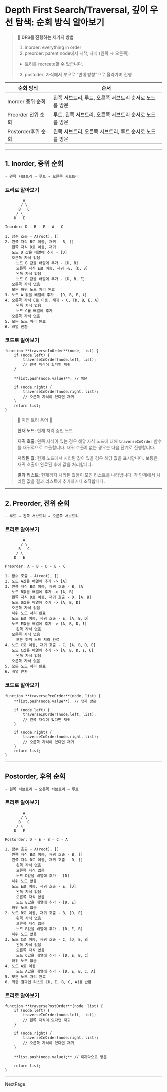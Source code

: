 # Depth First Search/Traversal, 깊이 우선 탐색: 순회 방식 알아보기

> 📎 **DFS를 진행하는 세가지 방법**
>
> 1.  inorder: everything in order
> 2.  preorder: parent node에서 시작, 자식 (왼쪽 ⇒ 오른쪽)
>
> - 트리를 recreate할 수 있습니다.
>
> 3.  postoder: 자식에서 부모로 “반대 방향”으로 올라가며 진행

| 순회 방식          | 순서                                                    |
| ------------------ | ------------------------------------------------------- |
| Inorder 중위 순회  | 왼쪽 서브트리, 루트, 오른쪽 서브트리 순서로 노드를 방문 |
| Preorder 전위 순회 | 루트, 왼쪽 서브트리, 오른쪽 서브트리 순서로 노드를 방문 |
| Postorder후위 순회 | 왼쪽 서브트리, 오른쪽 서브트리, 루트 순서로 노드를 방문 |

---

## 1. Inorder, 중위 순회

```
- 왼쪽 서브트리 ⇒ 루트 ⇒ 오른쪽 서브트리
```

### 트리로 알아보기

```
        A
       / \
      B   C
     / \
    D   E

Inorder: D - B - E - A - C

1. 함수 호출 - A(root), []
2. 왼쪽 자식 B로 이동, 재귀 - B, []
   왼쪽 자식 D로 이동, 재귀
   노드 D 값을 배열에 추가 - [D]
   오른쪽 자식 없음
	 노드 B 값을 배열에 추가 - [D, B]
	 오른쪽 자식 E로 이동, 재귀 -E, [D, B]
	 왼쪽 자식 없음
	 노드 E 값을 배열에 추가 - [D, B, E]
   오른쪽 자식 없음
   모든 하위 노드 처리 완료
3. 노드 A 값을 배열에 추가 - [D, B, E, A]
4. 오른쪽 자식 C로 이동, 재귀 - C, [D, B, E, A]
	 왼쪽 자식 없음
	 노드 C를 배열에 추가
   오른쪽 자식 없음
5. 모든 노드 처리 완료
6. 배열 반환
```

### 코드로 알아보기

```tsx
function **traverseInOrder**(node, list) {
	if (node.left) {
		traverseInOrder(node.left, list);
		// 왼쪽 자식이 있다면 재귀
	}

	**list.push(node.value)**; // 방문

	if (node.right) {
		traverseInOrder(node.right, list);
		// 오른쪽 자식이 있다면 재귀
	}
	return list;
}
```

> 📎 이진 트리 용어 🤔
>
> **현재 노드**: 현재 처리 중인 노드
>
> **재귀 호출**: 왼쪽 자식이 있는 경우 해당 자식 노드에 대해 **`traverseInOrder`** 함수를 재귀적으로 호출합니다. 재귀 호출이 없는 경우는 다음 단계로 진행합니다.
>
> **처리된 값**: 현재 노드에서 처리된 값이 있을 경우 해당 값을 표시합니다. 보통은 재귀 호출이 완료된 후에 값을 처리합니다.
>
> **결과 리스트**: 현재까지 처리된 값들이 모인 리스트를 나타냅니다. 각 단계에서 처리된 값을 결과 리스트에 추가하거나 조작합니다.

---

## 2. Preorder, 전위 순회

```
- 루트 ⇒ 왼쪽 서브트리 ⇒ 오른쪽 서브트리
```

### 트리로 알아보기

```
        A
       / \
      B   C
     / \
    D   E

Preorder: A - B - D - E - C

1. 함수 호출 - A(root), []
2. 노드 A값을 배열에 추가 -> [A]
3. 왼쪽 자식 B로 이동, 재귀 호출 - B, [A]
   노드 B값을 배열에 추가 -> [A, B]
   왼쪽 자식 D로 이동, 재귀 호출 - D, [A, B]
   노드 D값을 배열에 추가 -> [A, B, D]
   오른쪽 자식 없음
   하위 노드 처리 완료
   노드 E로 이동, 재귀 호출 - E, [A, B, D]
   노드 E값을 배열에 추가 -> [A, B, D, E]
	 왼쪽 자식 없음
   오른쪽 자식 없음
	 모든 하위 노드 처리 완료
4. 노드 C로 이동, 재귀 호출 - C, [A, B, D, E]
   노드 C값을 배열에 추가 -> [A, B, D, E, C]
	 왼쪽 자식 없음
   오른쪽 자식 없음
5. 모든 노드 처리 완료
6. 배열 반환
```

### 코드로 알아보기

```tsx
function **traversePreOrder**(node, list) {
	**list.push(node.value**); // 먼저 방문

	if (node.left) {
		traverseInOrder(node.left, list);
		// 왼쪽 자식이 있다면 재귀
	}

	if (node.right) {
		traverseInOrder(node.right, list);
		// 오른쪽 자식이 있다면 재귀
	}
	return list;
}
```

---

## Postorder, 후위 순회

```
- 왼쪽 서브트리 ⇒ 오른쪽 서브트리 ⇒ 루트
```

### 트리로 알아보기

```
        A
       / \
      B   C
     / \
    D   E

Postorder: D - E - B - C - A

1. 함수 호출 - A(root), []
   왼쪽 자식 B로 이동, 재귀 호출 - B, []
   왼쪽 자식 D로 이동, 재귀 호출 - D, []
	 왼쪽 자식 없음
	 오른쪽 자식 없음
	 노드 D값을 배열에 추가 - [D]
   하위 노드 없음
   노드 E로 이동, 재귀 호출 - E, [D]
	 왼쪽 자식 없음
	 오른쪽 자식 없음
	 노드 E값을 배열에 추가 - [D, E]
   하위 노드 없음
2. 노드 B로 이동, 재귀 호출 - B, [D, E]
	 왼쪽 자식 없음
	 오른쪽 자식 없음
	 노드 B값을 배열에 추가 - [D, E, B]
   하위 노드 없음
3. 노드 C로 이동, 재귀 호출 - C, [D, E, B]
	 왼쪽 자식 없음
	 오른쪽 자식 없음
	 노드 C값을 배열에 추가 - [D, E, B, C]
   하위 노드 없음
4. 노드 A로 이동
	 노드 A값을 배열에 추가 - [D, E, B, C, A]
5. 모든 노드 처리 완료
6. 최종 결과인 리스트 [D, E, B, C, A]를 반환
```

### 트리로 알아보기

```tsx
function **traversePostOrder**(node, list) {
	if (node.left) {
		traverseInOrder(node.left, list);
		// 왼쪽 자식이 있다면 재귀
	}

	if (node.right) {
		traverseInOrder(node.right, list);
		// 오른쪽 자식이 있다면 재귀
	}

	**list.push(node.value);** // 마지막으로 방문

	return list;
}
```

---

NextPage
